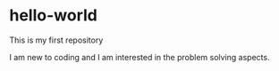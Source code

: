# hello-world
This is my first repository

I am new to coding and I am interested in the problem solving aspects.
